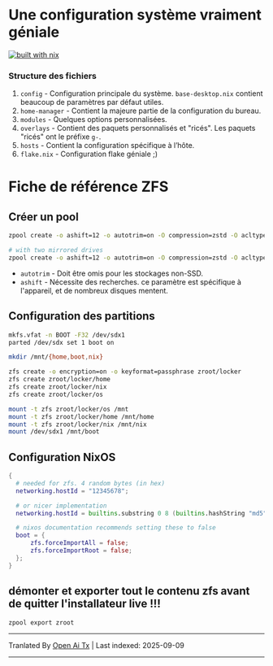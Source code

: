 
# Une configuration système vraiment géniale
[![built with nix](https://builtwithnix.org/badge.svg)](https://builtwithnix.org)

### Structure des fichiers
1. `config` - Configuration principale du système. `base-desktop.nix` contient beaucoup de paramètres par défaut utiles.
2. `home-manager` - Contient la majeure partie de la configuration du bureau.
3. `modules` - Quelques options personnalisées.
4. `overlays` - Contient des paquets personnalisés et "ricés". Les paquets "ricés" ont le préfixe `g-`.
5. `hosts` - Contient la configuration spécifique à l’hôte.
6. `flake.nix` - Configuration flake géniale ;)


# Fiche de référence ZFS

## Créer un pool
```bash
zpool create -o ashift=12 -o autotrim=on -O compression=zstd -O acltype=posixacl -O xattr=sa -O atime=off -O mountpoint=legacy zroot sdx2

# with two mirrored drives
zpool create -o ashift=12 -o autotrim=on -O compression=zstd -O acltype=posixacl -O xattr=sa -O atime=off -O mountpoint=legacy zroot mirror sdx2 sdy2
```

- `autotrim` - Doit être omis pour les stockages non-SSD.
- `ashift` - Nécessite des recherches. ce paramètre est spécifique à l'appareil, et de nombreux disques mentent.


## Configuration des partitions
```bash
mkfs.vfat -n BOOT -F32 /dev/sdx1
parted /dev/sdx set 1 boot on

mkdir /mnt/{home,boot,nix}

zfs create -o encryption=on -o keyformat=passphrase zroot/locker
zfs create zroot/locker/home
zfs create zroot/locker/nix
zfs create zroot/locker/os

mount -t zfs zroot/locker/os /mnt
mount -t zfs zroot/locker/home /mnt/home
mount -t zfs zroot/locker/nix /mnt/nix
mount /dev/sdx1 /mnt/boot
```

## Configuration NixOS
```nix
{
  # needed for zfs. 4 random bytes (in hex)
  networking.hostId = "12345678";

  # or nicer implementation
  networking.hostId = builtins.substring 0 8 (builtins.hashString "md5" config.networking.hostName);

  # nixos documentation recommends setting these to false
  boot = {
      zfs.forceImportAll = false;
      zfs.forceImportRoot = false;
  };
}
```
## démonter et exporter tout le contenu zfs avant de quitter l'installateur live !!!


```bash
zpool export zroot
```


---

Tranlated By [Open Ai Tx](https://github.com/OpenAiTx/OpenAiTx) | Last indexed: 2025-09-09

---